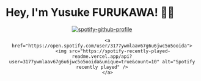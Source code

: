 # Hey, I'm Yusuke FURUKAWA! 👋🏻
<div align="center">

  [![spotify-github-profile](https://spotify-github-profile.kittinanx.com/api/view?uid=3177ywmlaav67g6u6jwc5o5ooida&cover_image=true&theme=default&show_offline=false&background_color=121212&interchange=false)](h[ttps://github.com/kittinan/spotify-github-profile](https://open.spotify.com/user/3177ywmlaav67g6u6jwc5o5ooida?si=937e02d846e040a8))

		<a href="https://open.spotify.com/user/3177ywmlaav67g6u6jwc5o5ooida">
  			<img src="https://spotify-recently-played-readme.vercel.app/api?user=3177ywmlaav67g6u6jwc5o5ooida&unique=true&count=10" alt="Spotify recently played" />
		</a>
</div>